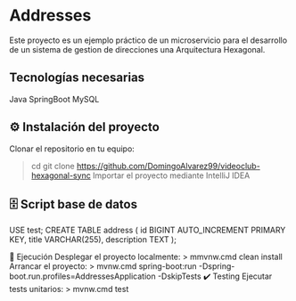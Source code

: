 # Addresses

Este proyecto es un ejemplo práctico de un microservicio para el desarrollo de un sistema de gestion de direcciones una Arquitectura Hexagonal.

## Tecnologías necesarias

Java 
SpringBoot 
MySQL

## ⚙️ Instalación del proyecto

Clonar el repositorio en tu equipo:
> cd <folder path>
> git clone https://github.com/DomingoAlvarez99/videoclub-hexagonal-sync
Importar el proyecto mediante IntelliJ IDEA

## 🗄️ Script base de datos
USE test;
CREATE TABLE address (
    id BIGINT AUTO_INCREMENT PRIMARY KEY,
    title VARCHAR(255),
    description TEXT
);

🚀 Ejecución
Desplegar el proyecto localmente: > mmvnw.cmd clean install
Arrancar el proyecto: > mvnw.cmd spring-boot:run -Dspring-boot.run.profiles=AddressesApplication -DskipTests
✔️ Testing
Ejecutar tests unitarios: > mvnw.cmd test

